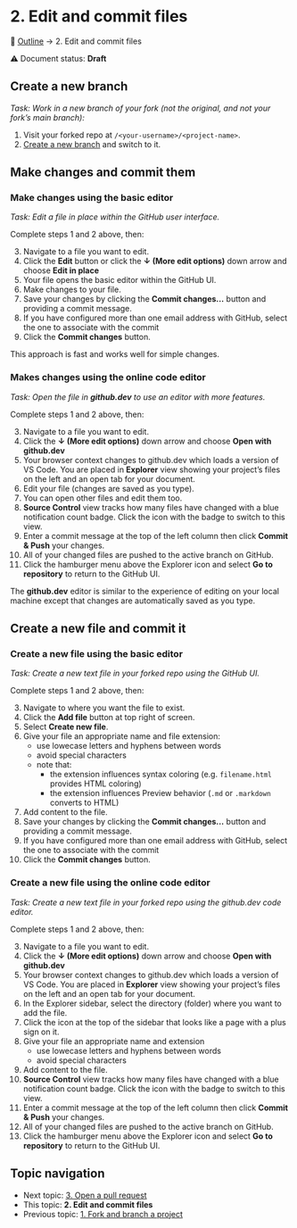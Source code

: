 # 2. Edit and commit files

🍞 [Outline](../README.md) → 2. Edit and commit files

⚠️ Document status: **Draft**

## Create a new branch

*Task: Work in a new branch of your fork (not the original, and not your fork’s main branch):*

1. Visit your forked repo at `/<your-username>/<project-name>`.
2. [Create a new branch](1-fork-and-branch.md) and switch to it.

## Make changes and commit them

### Make changes using the basic editor

*Task: Edit a file in place within the GitHub user interface.*

Complete steps 1 and 2 above, then:

3. Navigate to a file you want to edit.
4. Click the **Edit** button or click the **↓ (More edit options)** down arrow and choose **Edit in place**
5. Your file opens the basic editor within the GitHub UI.
6. Make changes to your file.
7. Save your changes by clicking the **Commit changes…** button and providing a commit message.
8. If you have configured more than one email address with GitHub, select the one to associate with the commit 
9. Click the **Commit changes** button.

This approach is fast and works well for simple changes.

### Makes changes using the online code editor

*Task: Open the file in **github.dev** to use an editor with more features.*

Complete steps 1 and 2 above, then:

3. Navigate to a file you want to edit.
4. Click the **↓ (More edit options)** down arrow and choose **Open with github.dev**
5. Your browser context changes to github.dev which loads a version of VS Code. You are placed in **Explorer** view showing your project’s files on the left and an open tab for your document.
6. Edit your file (changes are saved as you type).
7. You can open other files and edit them too.
8. **Source Control** view tracks how many files have changed with a blue notification count badge. Click the icon with the badge to switch to this view.
9. Enter a commit message at the top of the left column then click **Commit & Push** your changes.
10. All of your changed files are pushed to the active branch on GitHub.
11. Click the hamburger menu above the Explorer icon and select **Go to repository** to return to the GitHub UI.

The **github.dev** editor is similar to the experience of editing on your local machine except that changes are automatically saved as you type.

## Create a new file and commit it

### Create a new file using the basic editor

*Task: Create a new text file in your forked repo using the GitHub UI.*

Complete steps 1 and 2 above, then:

3. Navigate to where you want the file to exist.
4. Click the **Add file** button at top right of screen.
5. Select **Create new file**.
6. Give your file an appropriate name and file extension:
    - use lowecase letters and hyphens between words
    - avoid special characters
    - note that:
    	- the extension influences syntax coloring (e.g. `filename.html` provides HTML coloring)
		- the extension influences Preview behavior (`.md` or `.markdown` converts to HTML)
7. Add content to the file.
8. Save your changes by clicking the **Commit changes…** button and providing a commit message.
9. If you have configured more than one email address with GitHub, select the one to associate with the commit 
10. Click the **Commit changes** button.

### Create a new file using the online code editor

*Task: Create a new text file in your forked repo using the github.dev code editor.*

Complete steps 1 and 2 above, then:

3. Navigate to a file you want to edit.
4. Click the **↓ (More edit options)** down arrow and choose **Open with github.dev**
5. Your browser context changes to github.dev which loads a version of VS Code. You are placed in **Explorer** view showing your project’s files on the left and an open tab for your document.
6. In the Explorer sidebar, select the directory (folder) where you want to add the file.
7. Click the icon at the top of the sidebar that looks like a page with a plus sign on it.
8. Give your file an appropriate name and extension
    - use lowecase letters and hyphens between words
    - avoid special characters
7. Add content to the file.
8. **Source Control** view tracks how many files have changed with a blue notification count badge. Click the icon with the badge to switch to this view.
9. Enter a commit message at the top of the left column then click **Commit & Push** your changes.
10. All of your changed files are pushed to the active branch on GitHub.
11. Click the hamburger menu above the Explorer icon and select **Go to repository** to return to the GitHub UI.

## Topic navigation

*	Next topic: [3. Open a pull request](3-open-pull-request.md)
*	This topic: **2. Edit and commit files**
*	Previous topic: [1. Fork and branch a project](1-fork-and-branch.md)
